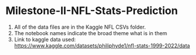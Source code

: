 # Milestone-II-NFL-Stats-Prediction

1. All of the data files are in the Kaggle NFL CSVs folder.
2. The notebook names indicate the broad theme what is in them
3. Link to kaggle data used: https://www.kaggle.com/datasets/philiphyde1/nfl-stats-1999-2022/data 
